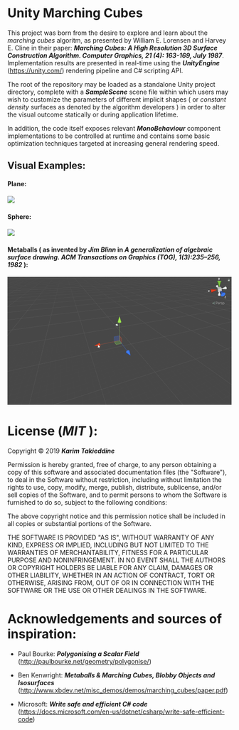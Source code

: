 # Unity Marching Cubes

This project was born from the desire to explore and learn about the _marching cubes_ algoritm, as presented by William E. Lorensen and Harvey E. Cline in their paper: _**Marching Cubes: A High Resolution 3D Surface Construction Algorithm. Computer Graphics, 21 (4): 163-169, July 1987**_. Implementation results are presented in real-time using the _**UnityEngine**_ (https://unity.com/) rendering pipeline and C# scripting API.

The root of the repository may be loaded as a standalone Unity project directory, complete with a _**SampleScene**_ scene file within which users may wish to customize the parameters of different implicit shapes ( or *constant density* surfaces as denoted by the algorithm developers ) in order to alter the visual outcome statically or during application lifetime.

In addition, the code itself exposes relevant __*MonoBehaviour*__ component implementations to be controlled at runtime and contains some basic optimization techniques targeted at increasing general rendering speed.

## Visual Examples:

#### Plane:

![](demo_plane.gif)

#### Sphere:

![](demo_sphere.gif)

#### Metaballs ( as invented by *Jim Blinn* in __*A generalization of algebraic surface drawing. ACM Transactions on Graphics (TOG), 1(3):235–256, 1982*__ ):

![](demo_metaballs.gif)

# License (__*MIT*__ ):

Copyright © 2019 _**Karim Takieddine**_

Permission is hereby granted, free of charge, to any person obtaining a copy of this software and associated documentation files (the "Software"), to deal in the Software without restriction, including without limitation the rights to use, copy, modify, merge, publish, distribute, sublicense, and/or sell copies of the Software, and to permit persons to whom the Software is furnished to do so, subject to the following conditions:

The above copyright notice and this permission notice shall be included in all copies or substantial portions of the Software.

THE SOFTWARE IS PROVIDED "AS IS", WITHOUT WARRANTY OF ANY KIND, EXPRESS OR IMPLIED, INCLUDING BUT NOT LIMITED TO THE WARRANTIES OF MERCHANTABILITY, FITNESS FOR A PARTICULAR PURPOSE AND NONINFRINGEMENT. IN NO EVENT SHALL THE AUTHORS OR COPYRIGHT HOLDERS BE LIABLE FOR ANY CLAIM, DAMAGES OR OTHER LIABILITY, WHETHER IN AN ACTION OF CONTRACT, TORT OR OTHERWISE, ARISING FROM, OUT OF OR IN CONNECTION WITH THE SOFTWARE OR THE USE OR OTHER DEALINGS IN THE SOFTWARE.

# Acknowledgements and sources of inspiration:

 - Paul Bourke: __*Polygonising a Scalar Field*__ (http://paulbourke.net/geometry/polygonise/)

 - Ben Kenwright: __*Metaballs & Marching Cubes, Blobby Objects and Isosurfaces*__ (http://www.xbdev.net/misc_demos/demos/marching_cubes/paper.pdf)

 - Microsoft: __*Write safe and efficient C# code*__ (https://docs.microsoft.com/en-us/dotnet/csharp/write-safe-efficient-code)